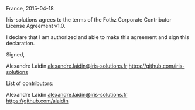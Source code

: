 France, 2015-04-18

Iris-solutions agrees to the terms of the Fothz Corporate Contributor License Agreement v1.0.

I declare that I am authorized and able to make this agreement and sign this declaration.

Signed,

Alexandre Laidin alexandre.laidin@iris-solutions.fr https://github.com/iris-solutions

List of contributors:

Alexandre Laidin alexandre.laidin@iris-solutions.fr https://github.com/alaidin
